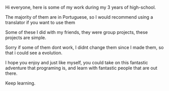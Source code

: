 Hi everyone, here is some of my work during my 3 years of high-school.

The majority of them are in Portuguese, so I would recommend using a translator if you want to use them

Some of these I did with my friends, they were group projects, these projects are simple.

Sorry if some of them dont work, I didnt change them since I made them, so that i could see a evolution.

I hope you enjoy and just like myself, you could take on this fantastic adventure that programing is, and learn with fantastic people that are out there.

Keep learning.
